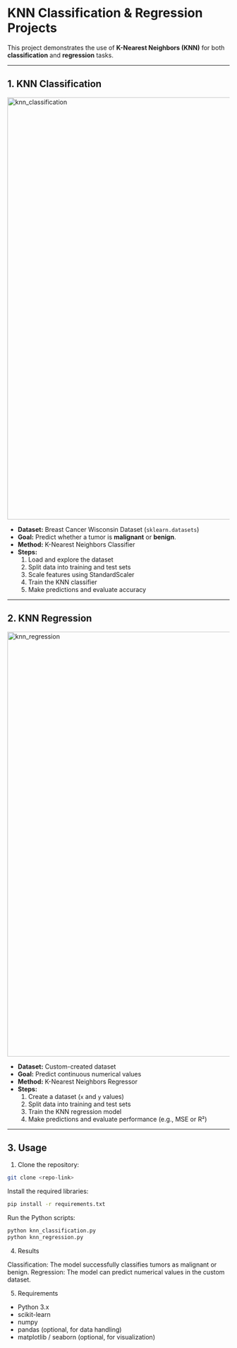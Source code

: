 # KNN Classification & Regression Projects

This project demonstrates the use of **K-Nearest Neighbors (KNN)** for both **classification** and **regression** tasks.

---

## 1. KNN Classification
<img width="1897" height="955" alt="knn_classification" src="https://github.com/user-attachments/assets/6637b6e5-18ac-4392-9600-ac791d077825" />

- **Dataset:** Breast Cancer Wisconsin Dataset (`sklearn.datasets`)
- **Goal:** Predict whether a tumor is **malignant** or **benign**.
- **Method:** K-Nearest Neighbors Classifier
- **Steps:**
  1. Load and explore the dataset
  2. Split data into training and test sets
  3. Scale features using StandardScaler
  4. Train the KNN classifier
  5. Make predictions and evaluate accuracy

---

## 2. KNN Regression
<img width="1883" height="961" alt="knn_regression" src="https://github.com/user-attachments/assets/900a19c4-74e8-42ab-a1db-6db9d587414d" />

- **Dataset:** Custom-created dataset
- **Goal:** Predict continuous numerical values
- **Method:** K-Nearest Neighbors Regressor
- **Steps:**
  1. Create a dataset (`x` and `y` values)
  2. Split data into training and test sets
  3. Train the KNN regression model
  4. Make predictions and evaluate performance (e.g., MSE or R²)

---

## 3. Usage

1. Clone the repository:
```bash
git clone <repo-link>
```

Install the required libraries:
```bash
pip install -r requirements.txt
```

Run the Python scripts:
```bash
python knn_classification.py
python knn_regression.py
```
4. Results

Classification: The model successfully classifies tumors as malignant or benign.
Regression: The model can predict numerical values in the custom dataset.

5. Requirements

- Python 3.x
- scikit-learn
- numpy
- pandas (optional, for data handling)
- matplotlib / seaborn (optional, for visualization)




